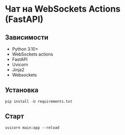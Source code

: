 # Чат на WebSockets Actions (FastAPI)

## Зависимости

- Python 3.10+
- WebSockets actions
- FastAPI
- Uvicorn
- Jinja2
- Websockets

## Установка

    pip install -U requirements.txt

## Старт

    uvicorn main:app --reload
